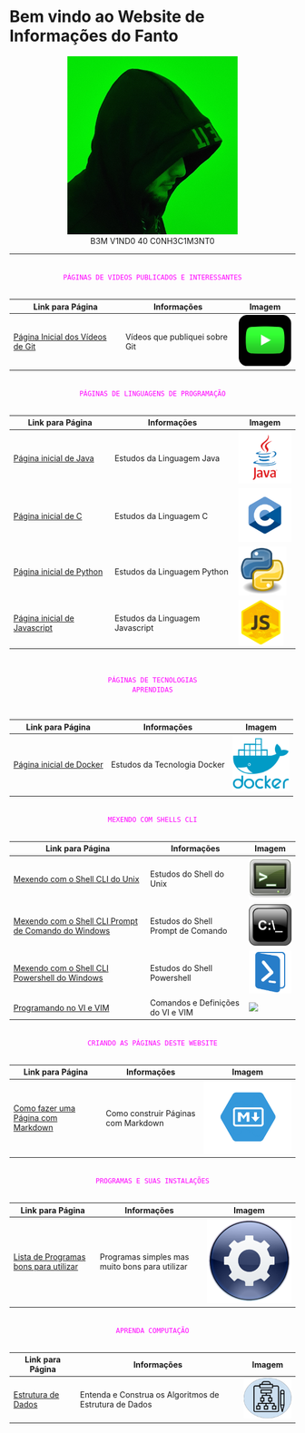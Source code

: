 # Bem vindo ao Website de Informações do Fanto

<center>
  <img src="img/fanto_hacker.jpg" width="300">
</center>

<center>
    B3M V1ND0 40 C0NH3C1M3NT0
</center>

---

<br>

<center>
  <code style="color: magenta">PÁGINAS DE VIDEOS PUBLICADOS E INTERESSANTES</code>
</center>

<br>

Link para Página|Informações|Imagem
|---|---|---|
[Página Inicial dos Vídeos de Git](pages/yt_git/home.md)| Vídeos que publiquei sobre Git|<img src="img/my_yt_icon.png" width="100">


<br>

<center>
  <code style="color : magenta">PÁGINAS DE LINGUAGENS DE PROGRAMAÇÃO</code>
</center>

<br>

Link para Página|Informações|Imagem
|---|---|---|
[Página inicial de Java](pages/prog_java/home.md)|Estudos da Linguagem Java|<img src="img/java-icon.jpg" width="100">
[Página inicial de C](pages/prog_c/home.md)| Estudos da Linguagem C|<img src="img/c-icon.png" width="100">
[Página inicial de Python](pages/prog_python/home.md)| Estudos da Linguagem Python|<img src="img/python-icon.jpg" width="85">
[Página inicial de Javascript](pages/prog_js/home.md)| Estudos da Linguagem Javascript|<img src="img/js-icon.jpeg" width="80">

<br>

<center>

  <code style="color : magenta">PÁGINAS DE TECNOLOGIAS APRENDIDAS</code>
</center>

<br>

Link para Página|Informações|Imagem
|---|---|---|
[Página inicial de Docker](pages/org_docker/home.md)| Estudos da Tecnologia Docker|<img src="img/docker-icon.png" width="100">

<br>

<center>
  <code style="color : magenta">MEXENDO COM SHELLS CLI</code>
</center>

<br>

Link para Página|Informações|Imagem
|---|---|---|
[Mexendo com o Shell CLI do Unix](pages/shell_unix/home.md)| Estudos do Shell do Unix|<img src="img/linux-terminal.png" width="100">
[Mexendo com o Shell CLI Prompt de Comando do Windows](pages/shell_prompt/home.md)| Estudos do Shell Prompt de Comando|<img src="img/win-terminal.png" width="100">
[Mexendo com o Shell CLI Powershell do Windows](pages/shell_powershell/home.md)| Estudos do Shell Powershell|<img src="img/power-terminal.png" width="100">
[Programando no VI e VIM](pages/vi_vim/home.md)| Comandos e Definições do VI e VIM|<img src="img/vim_icon.ico">

<br>

<center>
  <code style="color : magenta">CRIANDO AS PÁGINAS DESTE WEBSITE</code>
</center>

<br>

Link para Página|Informações|Imagem
|---|---|---|
[Como fazer uma Página com Markdown](pages/tut_pages/home.md)|Como construir Páginas com Markdown|<img src="img/md-icon.png" width="300">

<br>

<center>
  <code style="color : magenta">PROGRAMAS E SUAS INSTALAÇÕES</code>
</center>

<br>

Link para Página|Informações|Imagem
|---|---|---|
[Lista de Programas bons para utilizar](pages/org_programs/home.md)|Programas simples mas muito bons para utilizar|<img src="img/programs.png" width="300">

<br>

<center>
  <code style="color : magenta">APRENDA COMPUTAÇÃO</code>
</center>

<br>

Link para Página|Informações|Imagem
|---|---|---|
[Estrutura de Dados](pages/tut_ds/home.md)| Entenda e Construa os Algoritmos de Estrutura de Dados|<img src="img/ds_icon.png" width="100">

